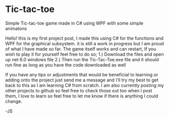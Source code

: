 # Tic-tac-toe
Simple Tic-tac-toe game made in C# using WPF with some simple animatons


Hello! this is my first project post, I made this using C# for the functions and WPF for the graphical subsystem. it is still a work in progress but I am proud of what I have made so far. 
The game itself works and can restart, If you wish to play it for yourself feel free to do so;
                1.) Download the files and open up net 6.0 windows file
                2.) Then run the Tic-Tac-Toe.exe file and it should run fine as long as you have the code downloaded as well
               
               
If you have any tips or adjustments that would be beneficial to learning or adding onto the project just send me a message and I'll try my best to get back to this as I am learning C# from scratch.
I am also currently posting my other projects to github so feel free to check those out too when I post them, I love to learn so feel free to let me know if there is anything I could change.

-JS
